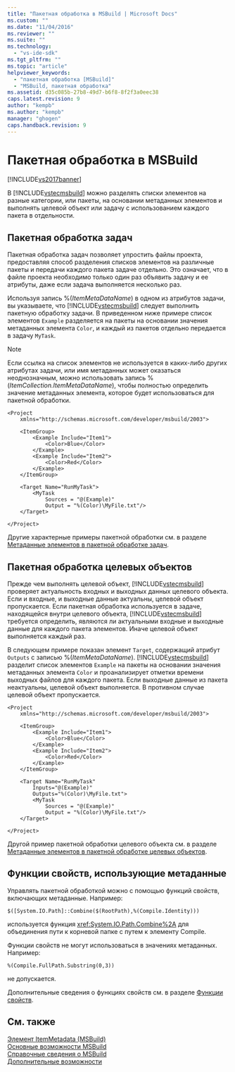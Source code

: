 ```yaml
---
title: "Пакетная обработка в MSBuild | Microsoft Docs"
ms.custom: ""
ms.date: "11/04/2016"
ms.reviewer: ""
ms.suite: ""
ms.technology: 
  - "vs-ide-sdk"
ms.tgt_pltfrm: ""
ms.topic: "article"
helpviewer_keywords: 
  - "пакетная обработка [MSBuild]"
  - "MSBuild, пакетная обработка"
ms.assetid: d35c085b-27b8-49d7-b6f8-8f2f3a0eec38
caps.latest.revision: 9
author: "kempb"
ms.author: "kempb"
manager: "ghogen"
caps.handback.revision: 9
---
```

# Пакетная обработка в MSBuild
[!INCLUDE[vs2017banner](../code-quality/includes/vs2017banner.md)]

В [!INCLUDE[vstecmsbuild](../extensibility/internals/includes/vstecmsbuild_md.md)] можно разделять списки элементов на разные категории, или пакеты, на основании метаданных элементов и выполнять целевой объект или задачу с использованием каждого пакета в отдельности.  
  
## Пакетная обработка задач  
 Пакетная обработка задач позволяет упростить файлы проекта, предоставляя способ разделения списков элементов на различные пакеты и передачи каждого пакета задаче отдельно.  Это означает, что в файле проекта необходимо только один раз объявить задачу и ее атрибуты, даже если задача выполняется несколько раз.  
  
 Используя запись %\(*ItemMetaDataName*\) в одном из атрибутов задачи, вы указываете, что [!INCLUDE[vstecmsbuild](../extensibility/internals/includes/vstecmsbuild_md.md)] следует выполнить пакетную обработку задачи.  В приведенном ниже примере список элементов `Example` разделяется на пакеты на основании значения метаданных элемента `Color`, и каждый из пакетов отдельно передается в задачу `MyTask`.  
  
> [!NOTE]
>  Если ссылка на список элементов не используется в каких\-либо других атрибутах задачи, или имя метаданных может оказаться неоднозначным, можно использовать запись %\(*ItemCollection.ItemMetaDataName*\), чтобы полностью определить значение метаданных элемента, которое будет использоваться для пакетной обработки.  
  
```  
<Project  
    xmlns="http://schemas.microsoft.com/developer/msbuild/2003">  
  
    <ItemGroup>  
        <Example Include="Item1">  
            <Color>Blue</Color>  
        </Example>  
        <Example Include="Item2">  
            <Color>Red</Color>  
        </Example>  
    </ItemGroup>  
  
    <Target Name="RunMyTask">  
        <MyTask  
            Sources = "@(Example)"  
            Output = "%(Color)\MyFile.txt"/>  
    </Target>  
  
</Project>  
```  
  
 Другие характерные примеры пакетной обработки см. в разделе [Метаданные элементов в пакетной обработке задач](../msbuild/item-metadata-in-task-batching.md).  
  
## Пакетная обработка целевых объектов  
 Прежде чем выполнять целевой объект, [!INCLUDE[vstecmsbuild](../extensibility/internals/includes/vstecmsbuild_md.md)] проверяет актуальность входных и выходных данных целевого объекта.  Если и входные, и выходные данные актуальны, целевой объект пропускается.  Если пакетная обработка используется в задаче, находящейся внутри целевого объекта, [!INCLUDE[vstecmsbuild](../extensibility/internals/includes/vstecmsbuild_md.md)] требуется определить, являются ли актуальными входные и выходные данные для каждого пакета элементов.  Иначе целевой объект выполняется каждый раз.  
  
 В следующем примере показан элемент `Target`, содержащий атрибут `Outputs` с записью %\(*ItemMetaDataName*\).  [!INCLUDE[vstecmsbuild](../extensibility/internals/includes/vstecmsbuild_md.md)] разделит список элементов `Example` на пакеты на основании значения метаданных элемента `Color` и проанализирует отметки времени выходных файлов для каждого пакета.  Если выходные данные из пакета неактуальны, целевой объект выполняется.  В противном случае целевой объект пропускается.  
  
```  
<Project  
    xmlns="http://schemas.microsoft.com/developer/msbuild/2003">  
  
    <ItemGroup>  
        <Example Include="Item1">  
            <Color>Blue</Color>  
        </Example>  
        <Example Include="Item2">  
            <Color>Red</Color>  
        </Example>  
    </ItemGroup>  
  
    <Target Name="RunMyTask"  
        Inputs="@(Example)"  
        Outputs="%(Color)\MyFile.txt">  
        <MyTask  
            Sources = "@(Example)"  
            Output = "%(Color)\MyFile.txt"/>  
    </Target>  
  
</Project>  
```  
  
 Другой пример пакетной обработки целевого объекта см. в разделе [Метаданные элементов в пакетной обработке целевых объектов](../msbuild/item-metadata-in-target-batching.md).  
  
## Функции свойств, использующие метаданные  
 Управлять пакетной обработкой можно с помощью функций свойств, включающих метаданные.  Например:  
  
 `$([System.IO.Path]::Combine($(RootPath),%(Compile.Identity)))`  
  
 используется функция <xref:System.IO.Path.Combine%2A> для объединения пути к корневой папке с путем к элементу Compile.  
  
 Функции свойств не могут использоваться в значениях метаданных.  Например:  
  
 `%(Compile.FullPath.Substring(0,3))`  
  
 не допускается.  
  
 Дополнительные сведения о функциях свойств см. в разделе [Функции свойств](../msbuild/property-functions.md).  
  
## См. также  
 [Элемент ItemMetadata \(MSBuild\)](../msbuild/itemmetadata-element-msbuild.md)   
 [Основные возможности MSBuild](../msbuild/msbuild-concepts.md)   
 [Справочные сведения о MSBuild](../msbuild/msbuild-reference.md)   
 [Дополнительные возможности](../msbuild/msbuild-advanced-concepts.md)
